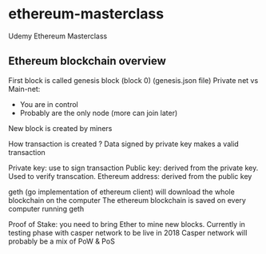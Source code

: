 # ethereum-masterclass
Udemy Ethereum Masterclass

## Ethereum blockchain overview

First block is called genesis block (block 0) (genesis.json file)
Private net vs Main-net:
- You are in control
- Probably are the only node (more can join later)

New block is created by miners

How transaction is created ?
Data signed by private key makes a valid transaction

Private key: use to sign transaction
Public key: derived from the private key. Used to verify transcation.
Ethereum address: derived from the public key

geth (go implementation of ethereum client) will download the whole blockchain on the computer
The ethereum blockchain is saved on every computer running geth

Proof of Stake: you need to bring Ether to mine new blocks. Currently in testing phase with casper network to be live in 2018
Casper network will probably be a mix of PoW & PoS
